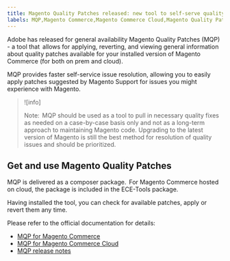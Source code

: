 ```yaml
---
title: Magento Quality Patches released: new tool to self-serve quality patches
labels: MQP,Magento Commerce,Magento Commerce Cloud,Magento Quality Patches,announcements,apply patch,ece-tools
---
```


Adobe has released for general availability Magento Quality Patches (MQP) - a tool that  allows for applying, reverting, and viewing general information about quality patches available for your installed version of Magento Commerce (for both on prem and cloud).

MQP provides faster self-service issue resolution, allowing you to easily apply patches suggested by Magento Support for issues you might experience with Magento.

>![info]
>
>Note:  MQP should be used as a tool to pull in necessary quality fixes as needed on a case-by-case basis only and not as a long-term approach to maintaining Magento code. Upgrading to the latest version of Magento is still the best method for resolution of quality issues and should be prioritized.

## Get and use Magento Quality Patches

MQP is delivered as a composer package.  For Magento Commerce hosted on cloud, the package is included in the ECE-Tools package.

Having installed the tool, you can check for available patches, apply or revert them any time.

Please refer to the official documentation for details:

* [MQP for Magento Commerce](https://devdocs.magento.com/guides/v2.4/comp-mgr/patching/mqp.html)
* [MQP for Magento Commerce Cloud](https://devdocs.magento.com/cloud/project/project-patch.html)
* [MQP release notes](https://devdocs.magento.com/quality-patches/release-notes.html)

